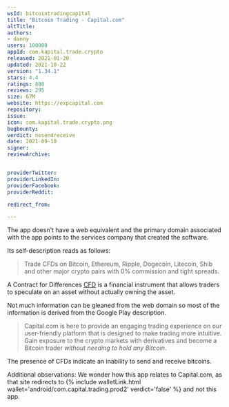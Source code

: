 ```yaml
---
wsId: bitcointradingcapital
title: "Bitcoin Trading - Capital.com"
altTitle: 
authors:
- danny
users: 100000
appId: com.kapital.trade.crypto
released: 2021-01-20
updated: 2021-10-22
version: "1.34.1"
stars: 4.4
ratings: 880
reviews: 295
size: 67M
website: https://expcapital.com
repository: 
issue: 
icon: com.kapital.trade.crypto.png
bugbounty: 
verdict: nosendreceive
date: 2021-09-10
signer: 
reviewArchive:


providerTwitter: 
providerLinkedIn: 
providerFacebook: 
providerReddit: 

redirect_from:

---
```



The app doesn't have a web equivalent and the primary domain associated with the app points to the services company that created the software. 

Its self-description reads as follows: 

> Trade CFDs on Bitcoin, Ethereum, Ripple, Dogecoin, Litecoin, Shib and other major crypto pairs with 0% commission and tight spreads.

A Contract for Differences [CFD](https://www.investopedia.com/articles/stocks/09/trade-a-cfd.asp) is a financial instrument that allows traders to speculate on an asset without actually owning the asset.

Not much information can be gleaned from the web domain so most of the information is derived from the Google Play description. 

> Capital.com is here to provide an engaging trading experience on our user-friendly platform that is designed to make trading more intuitive. Gain exposure to the crypto markets with derivatives and become a Bitcoin trader *without needing to hold any Bitcoin*.

The presence of CFDs indicate an inability to send and receive bitcoins.


Additional observations: We wonder how this app relates to Capital.com, as that site redirects to {% include walletLink.html wallet='android/com.capital.trading.prod2' verdict='false' %} and not this app.

